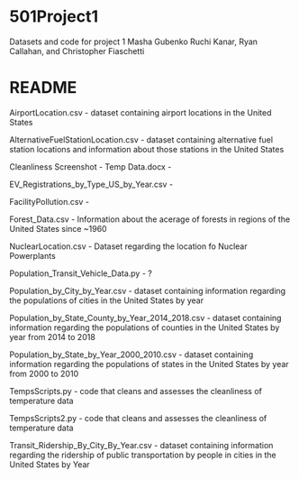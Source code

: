 # 501Project1
Datasets and code for project 1
Masha Gubenko Ruchi Kanar, Ryan Callahan, and Christopher Fiaschetti
# README

AirportLocation.csv - dataset containing airport locations in the United States

AlternativeFuelStationLocation.csv - dataset containing alternative fuel station locations and information about those stations in the United States

Cleanliness Screenshot - Temp Data.docx -

EV_Registrations_by_Type_US_by_Year.csv - 

FacilityPollution.csv - 

Forest_Data.csv - Information about the acerage of forests in regions of the United States since ~1960

NuclearLocation.csv - Dataset regarding the location fo Nuclear Powerplants

Population_Transit_Vehicle_Data.py - ?

Population_by_City_by_Year.csv - dataset containing information regarding the populations of cities in the United States by year

Population_by_State_County_by_Year_2014_2018.csv - dataset containing information regarding the populations of counties in the United States by year from 2014 to 2018

Population_by_State_by_Year_2000_2010.csv - dataset containing information regarding the populations of states in the United States by year from 2000 to 2010

TempsScripts.py - code that cleans and assesses the cleanliness of temperature data 

TempsScripts2.py - code that cleans and assesses the cleanliness of temperature data 

Transit_Ridership_By_City_By_Year.csv - dataset containing information regarding the ridership of public transportation by people in cities in the United States by Year 






